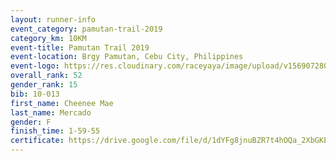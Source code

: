 ```yaml
---
layout: runner-info 
event_category: pamutan-trail-2019 
category_km: 10KM 
event-title: Pamutan Trail 2019 
event-location: Brgy Pamutan, Cebu City, Philippines 
event-logo: https://res.cloudinary.com/raceyaya/image/upload/v1569072806/logo/pamutan-trail_d8abrj.jpg 
overall_rank: 52
gender_rank: 15
bib: 10-013
first_name: Cheenee Mae
last_name: Mercado
gender: F
finish_time: 1-59-55
certificate: https://drive.google.com/file/d/1dYFg8jnuBZR7t4hOQa_2XbGKE9_Tdy4j/view?usp=sharing
---
```

